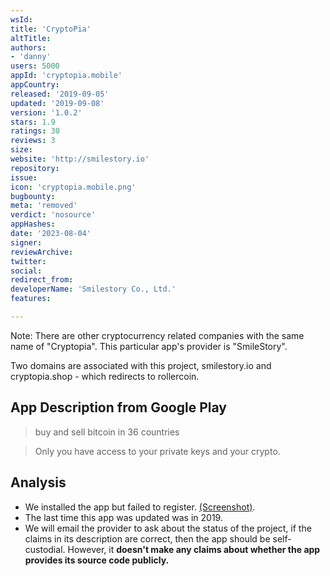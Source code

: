 ```yaml
---
wsId: 
title: 'CryptoPia'
altTitle: 
authors:
- 'danny'
users: 5000
appId: 'cryptopia.mobile'
appCountry: 
released: '2019-09-05'
updated: '2019-09-08'
version: '1.0.2'
stars: 1.9
ratings: 30
reviews: 3
size: 
website: 'http://smilestory.io'
repository: 
issue: 
icon: 'cryptopia.mobile.png'
bugbounty: 
meta: 'removed'
verdict: 'nosource'
appHashes: 
date: '2023-08-04'
signer: 
reviewArchive: 
twitter: 
social: 
redirect_from: 
developerName: 'Smilestory Co., Ltd.'
features: 

---
```


Note: There are other cryptocurrency related companies with the same name of "Cryptopia". This particular app's provider is "SmileStory". 

Two domains are associated with this project, smilestory.io and cryptopia.shop - which redirects to rollercoin.

## App Description from Google Play 

> buy and sell bitcoin in 36 countries

> Only you have access to your private keys and your crypto.

## Analysis 

- We installed the app but failed to register. [(Screenshot)](https://twitter.com/BitcoinWalletz/status/1653690303675785216). 
- The last time this app was updated was in 2019. 
- We will email the provider to ask about the status of the project, if the claims in its description are correct, then the app should be self-custodial. However, it **doesn't make any claims about whether the app provides its source code publicly.**